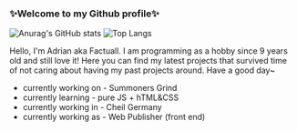 ### ✨Welcome to my Github profile✨

![Anurag's GitHub stats](https://github-readme-stats.vercel.app/api?username=factuall&show_icons=true&theme=gruvbox)
![Top Langs](https://github-readme-stats.vercel.app/api/top-langs/?username=factuall&theme=gruvbox&layout=compact)

Hello, I'm Adrian aka Factuall. I am programming as a hobby since 9 years old and still love it!
Here you can find my latest projects that survived time of not caring about having my past projects around.
Have a good day~

- currently working on - Summoners Grind
- currently learning - pure JS + hTML&CSS 
- currently working in - Cheil Germany 
- currently working as - Web Publisher (front end)

